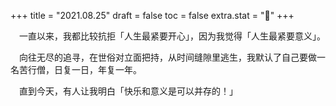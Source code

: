 +++
title = "2021.08.25"
draft = false
toc = false
extra.stat = "🎂"
+++



&emsp;一直以来，我都比较抗拒「人生最紧要开心」，因为我觉得「人生最紧要意义」。

&emsp;向往无尽的追寻，在世俗对立面把持，从时间缝隙里逃生，我默认了自己要做一名苦行僧，日复一日，年复一年。

&emsp;直到今天，有人让我明白「快乐和意义是可以并存的！」
